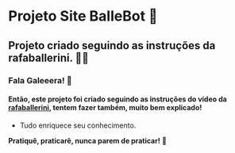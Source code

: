 # Projeto Site BalleBot 🤖
## Projeto criado seguindo as instruções da rafaballerini. 👩‍🦱

### Fala Galeeera! 👋

#### Então, este projeto foi criado seguindo as instruções do vídeo da [rafaballerini](https://www.youtube.com/watch?v=llF6vD-RljE&t=15s), tentem fazer também, muito bem explicado!

- Tudo enriquece seu conhecimento.

**Pratiquê, praticarê, nunca parem de praticar!** 🐉
